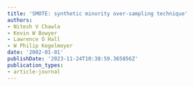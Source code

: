 ```yaml
---
title: 'SMOTE: synthetic minority over-sampling technique'
authors:
- Nitesh V Chawla
- Kevin W Bowyer
- Lawrence O Hall
- W Philip Kegelmeyer
date: '2002-01-01'
publishDate: '2023-11-24T10:38:59.365856Z'
publication_types:
- article-journal
---
```

